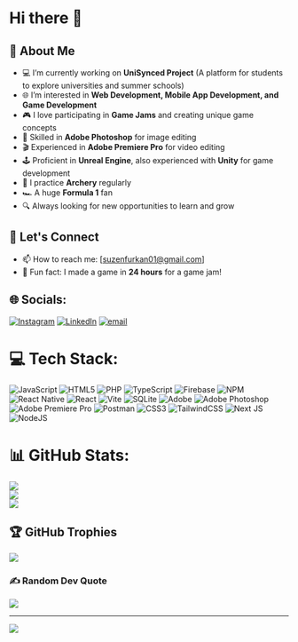 # Hi there 👋  

<!--  
**FurkanSuzen/FurkanSuzen** is a ✨ _special_ ✨ repository because its `README.md` (this file) appears on your GitHub profile.  
-->  

## 🚀 About Me  
- 💻 I’m currently working on **UniSynced Project** (A platform for students to explore universities and summer schools)  
- 🌐 I’m interested in **Web Development, Mobile App Development, and Game Development**  
- 🎮 I love participating in **Game Jams** and creating unique game concepts  
- 🎨 Skilled in **Adobe Photoshop** for image editing  
- 🎬 Experienced in **Adobe Premiere Pro** for video editing  
- 🕹️ Proficient in **Unreal Engine**, also experienced with **Unity** for game development  
- 🏹 I practice **Archery** regularly  
- 🏎️ A huge **Formula 1** fan  
- 🔍 Always looking for new opportunities to learn and grow  

## 🤝 Let's Connect  
- 📫 How to reach me: [suzenfurkan01@gmail.com]
- 🎯 Fun fact: I made a game in **24 hours** for a game jam!  


## 🌐 Socials:
[![Instagram](https://img.shields.io/badge/Instagram-%23E4405F.svg?logo=Instagram&logoColor=white)](https://instagram.com/frkn_suzen) [![LinkedIn](https://img.shields.io/badge/LinkedIn-%230077B5.svg?logo=linkedin&logoColor=white)](https://linkedin.com/in/furkan-süzen) [![email](https://img.shields.io/badge/Email-D14836?logo=gmail&logoColor=white)](mailto:suzenfurkan01@gmail.com) 

# 💻 Tech Stack:
![JavaScript](https://img.shields.io/badge/javascript-%23323330.svg?style=for-the-badge&logo=javascript&logoColor=%23F7DF1E) ![HTML5](https://img.shields.io/badge/html5-%23E34F26.svg?style=for-the-badge&logo=html5&logoColor=white) ![PHP](https://img.shields.io/badge/php-%23777BB4.svg?style=for-the-badge&logo=php&logoColor=white) ![TypeScript](https://img.shields.io/badge/typescript-%23007ACC.svg?style=for-the-badge&logo=typescript&logoColor=white) ![Firebase](https://img.shields.io/badge/firebase-%23039BE5.svg?style=for-the-badge&logo=firebase) ![NPM](https://img.shields.io/badge/NPM-%23CB3837.svg?style=for-the-badge&logo=npm&logoColor=white) ![React Native](https://img.shields.io/badge/react_native-%2320232a.svg?style=for-the-badge&logo=react&logoColor=%2361DAFB) ![React](https://img.shields.io/badge/react-%2320232a.svg?style=for-the-badge&logo=react&logoColor=%2361DAFB) ![Vite](https://img.shields.io/badge/vite-%23646CFF.svg?style=for-the-badge&logo=vite&logoColor=white) ![SQLite](https://img.shields.io/badge/sqlite-%2307405e.svg?style=for-the-badge&logo=sqlite&logoColor=white) ![Adobe](https://img.shields.io/badge/adobe-%23FF0000.svg?style=for-the-badge&logo=adobe&logoColor=white) ![Adobe Photoshop](https://img.shields.io/badge/adobe%20photoshop-%2331A8FF.svg?style=for-the-badge&logo=adobe%20photoshop&logoColor=white) ![Adobe Premiere Pro](https://img.shields.io/badge/Adobe%20Premiere%20Pro-9999FF.svg?style=for-the-badge&logo=Adobe%20Premiere%20Pro&logoColor=white) ![Postman](https://img.shields.io/badge/Postman-FF6C37?style=for-the-badge&logo=postman&logoColor=white) ![CSS3](https://img.shields.io/badge/css3-%231572B6.svg?style=for-the-badge&logo=css3&logoColor=white) ![TailwindCSS](https://img.shields.io/badge/tailwindcss-%2338B2AC.svg?style=for-the-badge&logo=tailwind-css&logoColor=white) ![Next JS](https://img.shields.io/badge/Next-black?style=for-the-badge&logo=next.js&logoColor=white) ![NodeJS](https://img.shields.io/badge/node.js-6DA55F?style=for-the-badge&logo=node.js&logoColor=white)
# 📊 GitHub Stats:
![](https://github-readme-stats.vercel.app/api?username=FurkanSuzen&theme=tokyonight&hide_border=false&include_all_commits=true&count_private=true)<br/>
![](https://nirzak-streak-stats.vercel.app/?user=FurkanSuzen&theme=tokyonight&hide_border=false)<br/>
![](https://github-readme-stats.vercel.app/api/top-langs/?username=FurkanSuzen&theme=tokyonight&hide_border=false&include_all_commits=true&count_private=true&layout=compact)

## 🏆 GitHub Trophies
![](https://github-profile-trophy.vercel.app/?username=FurkanSuzen&theme=default&no-frame=false&no-bg=true&margin-w=4)

### ✍️ Random Dev Quote
![](https://quotes-github-readme.vercel.app/api?type=vetical&theme=light)

---
[![](https://visitcount.itsvg.in/api?id=FurkanSuzen&icon=0&color=0)](https://visitcount.itsvg.in)

<!-- Proudly created with GPRM ( https://gprm.itsvg.in ) -->
